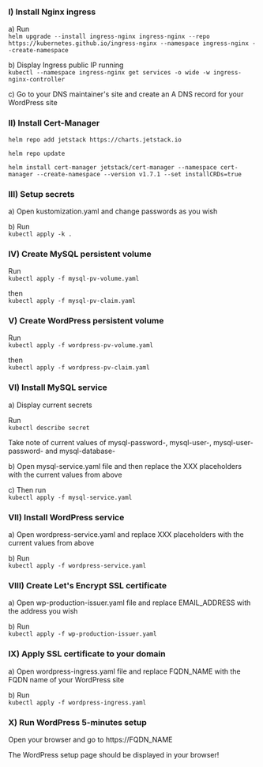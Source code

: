 ### I) Install Nginx ingress

a) Run<br />
`helm upgrade --install ingress-nginx ingress-nginx --repo https://kubernetes.github.io/ingress-nginx --namespace ingress-nginx --create-namespace`

b) Display Ingress public IP running<br />
`kubectl --namespace ingress-nginx get services -o wide -w ingress-nginx-controller`

c) Go to your DNS maintainer's site and create an A DNS record for your WordPress site<br />



### II) Install Cert-Manager

`helm repo add jetstack https://charts.jetstack.io`

`helm repo update`

`helm install cert-manager jetstack/cert-manager --namespace cert-manager --create-namespace --version v1.7.1 --set installCRDs=true`



### III) Setup secrets

a) Open kustomization.yaml and change passwords as you wish<br />

b) Run<br />
`kubectl apply -k .`


### IV) Create MySQL persistent volume

Run<br />
`kubectl apply -f mysql-pv-volume.yaml` 

then<br />
`kubectl apply -f mysql-pv-claim.yaml`


### V) Create WordPress persistent volume

Run<br />
`kubectl apply -f wordpress-pv-volume.yaml`

then<br />
`kubectl apply -f wordpress-pv-claim.yaml`


### VI) Install MySQL service

a) Display current secrets

Run<br />
`kubectl describe secret`

Take note of current values of mysql-password-, mysql-user-, mysql-user-password- and mysql-database-<br />

b) Open mysql-service.yaml file and then replace the XXX placeholders with the current values from above<br />

c) Then run<br />
`kubectl apply -f mysql-service.yaml`


### VII) Install WordPress service

a) Open wordpress-service.yaml and replace XXX placeholders with the current values from above<br />

b) Run<br />
`kubectl apply -f wordpress-service.yaml`


### VIII) Create Let's Encrypt SSL certificate

a) Open wp-production-issuer.yaml file and replace EMAIL_ADDRESS with the address you wish

b) Run<br />
`kubectl apply -f wp-production-issuer.yaml`


### IX) Apply SSL certificate to your domain

a) Open wordpress-ingress.yaml file and replace FQDN_NAME with the FQDN name of your WordPress site

b) Run<br />
`kubectl apply -f wordpress-ingress.yaml`


### X) Run WordPress 5-minutes setup

Open your browser and go to https://FQDN_NAME

The WordPress setup page should be displayed in your browser!




